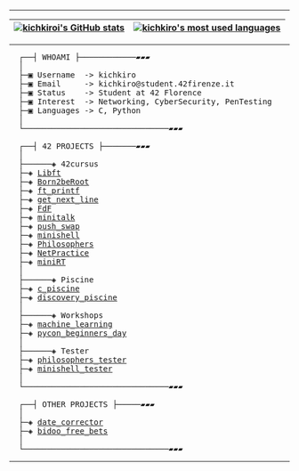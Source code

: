 ---------------
<div align="center">
  
| [![kichkiroi's GitHub stats](https://github-readme-stats.vercel.app/api?username=kichkiro&theme=github_dark&show_icons=true&rank_icon=github&&border_color=0d1117)](https://github.com/kichkiro?tab=repositories) | [![kichkiro's most used languages](https://github-readme-stats.vercel.app/api/top-langs/?username=kichkiro&layout=compact&theme=github_dark&langs_count=8&border_color=0d1117)](https://github.com/kichkiro?tab=repositories) |
|:-:|:-:|
</div>

--------------

<pre>
  ┌──┤ WHOAMI ├────────────▰▰▰
  │
  ├─▣ Username  -> kichkiro
  ├─▣ Email     -> kichkiro@student.42firenze.it
  ├─▣ Status    -> Student at 42 Florence
  ├─▣ Interest  -> Networking, CyberSecurity, PenTesting
  ├─▣ Languages -> C, Python
  │
  └───────────────────────────────▰▰▰

  ┌──┤ 42 PROJECTS ├───────▰▰▰
  │
  ├──────◈ 42cursus
  ├─◈ <a href="https://github.com/kichkiro/42/tree/main/42cursus/0-libft">Libft</a>
  ├─◈ <a href="https://github.com/kichkiro/42/tree/main/42cursus/1-born2beroot">Born2beRoot</a>
  ├─◈ <a href="https://github.com/kichkiro/42/tree/main/42cursus/1-ft_printf">ft_printf</a>
  ├─◈ <a href="https://github.com/kichkiro/42/tree/main/42cursus/1-get_next_line">get_next_line</a>
  ├─◈ <a href="https://github.com/kichkiro/42/tree/main/42cursus/2-fdf">FdF</a>
  ├─◈ <a href="https://github.com/kichkiro/42/tree/main/42cursus/2-minitalk">minitalk</a>
  ├─◈ <a href="https://github.com/kichkiro/42/tree/main/42cursus/2-push_swap">push_swap</a>
  ├─◈ <a href="https://github.com/kichkiro/minishell/tree/ffa6bbfea21015e019a7c7cbcd02ce83cbbbb1df">minishell</a>
  ├─◈ <a href="https://github.com/kichkiro/42/tree/main/42cursus/3-philosophers">Philosophers</a>
  ├─◈ <a href="https://github.com/kichkiro/42/tree/main/42cursus/4-NetPractice">NetPractice</a>
  ├─◈ <a href="https://github.com/kichkiro/miniRT/tree/3ea3f512a50bb17c22af7aae6d26808c98140dac">miniRT</a>
  │
  ├──────◈ Piscine
  ├─◈ <a href="https://github.com/kichkiro/42/tree/main/c_piscine">c_piscine</a>
  ├─◈ <a href="https://github.com/kichkiro/42/tree/main/discovery_piscine">discovery_piscine</a>
  │
  ├──────◈ Workshops
  ├─◈ <a href="https://github.com/kichkiro/42/tree/main/workshops/machine_learning">machine_learning</a>
  ├─◈ <a href="https://github.com/kichkiro/42/tree/main/workshops/pycon_beginners_day">pycon_beginners_day</a>
  │
  ├──────◈ Tester 
  ├─◈ <a href="https://github.com/kichkiro/philosophers_tester">philosophers_tester</a>
  ├─◈ <a href="https://github.com/kichkiro/minishell_tester">minishell_tester</a>
  │
  └───────────────────────────────▰▰▰

  ┌──┤ OTHER PROJECTS ├─────▰▰▰
  │
  ├─◈ <a href="https://github.com/kichkiro/date_corrector">date_corrector</a>
  ├─◈ <a href="https://github.com/kichkiro/bidoo_free_bets">bidoo_free_bets</a>
  │
  └───────────────────────────────▰▰▰
</pre>

---------------
